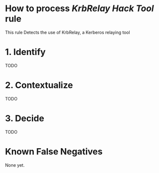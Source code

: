 # How to process *KrbRelay Hack Tool* rule
This rule Detects the use of KrbRelay, a Kerberos relaying tool

# 1. Identify
TODO

# 2. Contextualize
TODO

# 3. Decide
TODO

# Known False Negatives
None yet.
